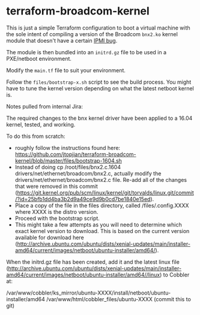 # terraform-broadcom-kernel

This is just a simple Terraform configuration to boot a virtual machine with the sole intent of compiling a version of the Broadcom `bnx2.ko` kernel module that doesn't have a certain [IPMI bug](https://lists.debian.org/debian-boot/2015/08/msg00135.html).

The module is then bundled into an `initrd.gz` file to be used in a PXE/netboot environment.

Modify the `main.tf` file to suit your environment.

Follow the `files/bootstrap-x.sh` script to see the build process. You might have to tune the kernel version depending on what the latest netboot kernel is.

Notes pulled from internal Jira:

The required changes to the bnx kernel driver have been applied to a 16.04 kernel, tested, and working.

To do this from scratch:

* roughly follow the instructions found here: https://github.com/jtopjian/terraform-broadcom-kernel/blob/master/files/bootstrap-1604.sh
* Instead of doing cp /root/files/bnx2.c.1604 drivers/net/ethernet/broadcom/bnx2.c, actually modify the drivers/net/ethernet/broadcom/bnx2.c file. Re-add all of the changes that were removed in this commit (https://git.kernel.org/pub/scm/linux/kernel/git/torvalds/linux.git/commit/?id=25bfb1dd4ba3b2d9a49ce9d9b0cd7be1840e15ed).
* Place a copy of the file in the files directory, called /files/.config.XXXX where XXXX is the distro version.
* Proceed with the bootstrap script.
* This might take a few attempts as you will need to determine which exact kernel version to download. This is based on the current version available for download here (http://archive.ubuntu.com/ubuntu/dists/xenial-updates/main/installer-amd64/current/images/netboot/ubuntu-installer/amd64/).

When the initrd.gz file has been created, add it and the latest linux file (http://archive.ubuntu.com/ubuntu/dists/xenial-updates/main/installer-amd64/current/images/netboot/ubuntu-installer/amd64//linux) to Cobbler at:

/var/www/cobbler/ks_mirror/ubuntu-XXXX/install/netboot/ubuntu-installer/amd64
/var/www/html/cobbler_files/ubuntu-XXXX (commit this to git)

